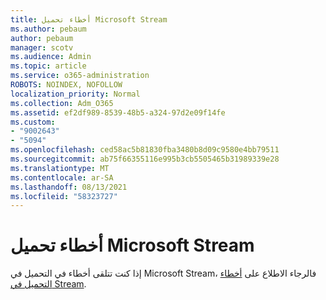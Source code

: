 ```yaml
---
title: أخطاء تحميل Microsoft Stream
ms.author: pebaum
author: pebaum
manager: scotv
ms.audience: Admin
ms.topic: article
ms.service: o365-administration
ROBOTS: NOINDEX, NOFOLLOW
localization_priority: Normal
ms.collection: Adm_O365
ms.assetid: ef2df989-8539-48b5-a324-97d2e09f14fe
ms.custom:
- "9002643"
- "5094"
ms.openlocfilehash: ced58ac5b81830fba3480b8d09c9580e4bb79511
ms.sourcegitcommit: ab75f66355116e995b3cb5505465b31989339e28
ms.translationtype: MT
ms.contentlocale: ar-SA
ms.lasthandoff: 08/13/2021
ms.locfileid: "58323727"
---
```

# <a name="microsoft-stream-upload-errors"></a>أخطاء تحميل Microsoft Stream

إذا كنت تتلقى أخطاء في التحميل في Microsoft Stream، فالرجاء الاطلاع على [أخطاء التحميل في Stream](https://docs.microsoft.com/stream/portal-understanding-upload-errors).

